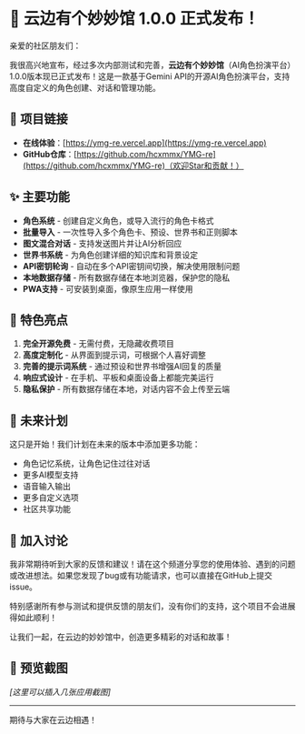 # 🎉 云边有个妙妙馆 1.0.0 正式发布！

亲爱的社区朋友们：

我很高兴地宣布，经过多次内部测试和完善，**云边有个妙妙馆**（AI角色扮演平台）1.0.0版本现已正式发布！这是一款基于Gemini API的开源AI角色扮演平台，支持高度自定义的角色创建、对话和管理功能。

## 📝 项目链接

- **在线体验**：[https://ymg-re.vercel.app](https://ymg-re.vercel.app)
- **GitHub仓库**：[https://github.com/hcxmmx/YMG-re](https://github.com/hcxmmx/YMG-re)（欢迎Star和贡献！）

## ✨ 主要功能

- **角色系统** - 创建自定义角色，或导入流行的角色卡格式
- **批量导入** - 一次性导入多个角色卡、预设、世界书和正则脚本
- **图文混合对话** - 支持发送图片并让AI分析回应
- **世界书系统** - 为角色创建详细的知识库和背景设定
- **API密钥轮询** - 自动在多个API密钥间切换，解决使用限制问题
- **本地数据存储** - 所有数据存储在本地浏览器，保护您的隐私
- **PWA支持** - 可安装到桌面，像原生应用一样使用

## 🌟 特色亮点

1. **完全开源免费** - 无需付费，无隐藏收费项目
2. **高度定制化** - 从界面到提示词，可根据个人喜好调整
3. **完善的提示词系统** - 通过预设和世界书增强AI回复的质量
4. **响应式设计** - 在手机、平板和桌面设备上都能完美运行
5. **隐私保护** - 所有数据存储在本地，对话内容不会上传至云端

## 🚀 未来计划

这只是开始！我们计划在未来的版本中添加更多功能：

- 角色记忆系统，让角色记住过往对话
- 更多AI模型支持
- 语音输入输出
- 更多自定义选项
- 社区共享功能

## 💬 加入讨论

我非常期待听到大家的反馈和建议！请在这个频道分享您的使用体验、遇到的问题或改进想法。如果您发现了bug或有功能请求，也可以直接在GitHub上提交issue。

特别感谢所有参与测试和提供反馈的朋友们，没有你们的支持，这个项目不会进展得如此顺利！

让我们一起，在云边的妙妙馆中，创造更多精彩的对话和故事！

## 📸 预览截图

*[这里可以插入几张应用截图]*

---

期待与大家在云边相遇！ 